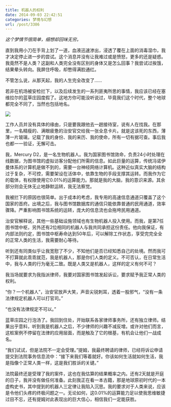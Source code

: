 ```yaml
---
title: 机器人的权利
date: 2014-09-03 22:42:51
categories: 梦境与幻想
url: /post/3386
---
```


*这个梦情节很简单，细想却回味无穷。*

直到我用小刀在手背上划了一道，血液迅速渗出，浸透了覆在上面的消毒湿巾，我才决定停止进一步的尝试。这个消息并没有让我难过或是愤怒，更多的还是疑惑。我竟然不是人类？这副和人类完全没有区别的身体又是怎么回事？我尝试过挨饿，结果晕头转向。我屏住呼吸，却憋得满脸通红。

不管怎么说，从那天起，我的人生完全改变了……

若非在机场被安检拦下，以及后续发生的一系列匪夷所思的事情，我应该已经在塞维拉尔的蓝草庄园度假了。这地方你可能没听说过，毕竟我们这个时代，整个地球都完全不同了，当然也包括地名。

![](http://qiniu.colacdn.com/img/posts/2014-10/10-23/11.jpg)

工作人员并没有具体的缘由，只是要我跟他去一趟接待室，说有人在找我。在那里，一名精瘦的、满眼疲惫的治安官交给我一张全息卡片。就是这该死的东西，薄薄一片玻璃，记载了我的身份、我的来历、我的使命，所有一切有据可查。事后我也都一一验证，无懈可击。

我，Mercury D2，是一名生物机器人。我为国家图书馆效命，负责24小时处理在线数据，为图书馆的虚拟访客分配他们所需的信息。如此巨量的运算，传统冯诺伊曼体系的计算机是做不到的，需要一台神经网络计算机。这种近似真实大脑的结构过于复杂，不可控，需要架设在活体中，依靠生物的手段支撑其运转。而我作为它的载体，有权限使用它0.01%的运算能力。那就是我的大脑，我的意识来源。其余部分则会无休无止地静默运转，我无法察觉。

我被拦下的原因也很简单。出于成本的考虑，我专用的高速信息通道只覆盖了这个国家的首府。出境之后，我与图书馆数据库的通信只能依靠普通的民用通道，效率骤降。严重影响图书馆系统的运转，庞大的信息流也会拖垮民用通道。

治安官解释说，其他一些基础设施领域也有生物机器人投入使用。而我，是第7任图书馆中枢，另外还有2位相同的机器人与我共同承担这份责任。他向我保证，有内部法则约定，图书馆中枢寿命达到50年后，可以解除工作状态，享受完完全全的正常人类的生活，我需要耐心等待。

听到还有同类似乎让我宽慰了不少，不知他们是否已经知悉自己的处境。然而我可不打算就此乖乖就范，我是机器人，那是你们人类的定义。不可否认，在日常生活中，我与人类的行为毫无二致。既是人类又是机器人，这样的定义有何不可？

我当场就要求为我指派律师，我要对国家图书馆发起诉讼，要求赋予我正常人类的权利。

“你？一个机器人”，治安官放声大笑，声音尖锐刺耳，透着一股邪气，“没有一条法律规定机器人可以打官司。”

“也没有法律规定不可以。”

蓝草庄园之行泡汤了。我回到住处，开始联系各家律师事务所，还有独立律师。结果出乎意料，听到我是机器人之后，不少律师的兴趣不减反增。或许对他们而言，这桩案例不停留在法律的应用层面，而是触及了它的根基，有机会让他们一战成名。

“我们试试，但是法院不一定会受理。”提姆，我最终聘请的律师，已经将诉讼申请提交到法院事务信息流中：“接下来我们等着就好。你该如何生活就如何生活，我是指像个正常人类一样，这是我们胜诉的关键。”

法院最终还是受理了我的案件，这也在我估算的结果概率之内。还有2天就是开庭的日子，我并没有做任何准备。此刻我正在看一本古籍，那是地球原初时代的一本虚构史书，其中提到的机器人三定律让我陷入沉思。我的要求对于人类来说，应该是令他们头疼的终极问题之一。无论如何，这0.01%的运算能力足以使我思维敏捷过目不忘，还有提姆对此表现出的巨大信心，相信我们一定能获胜。